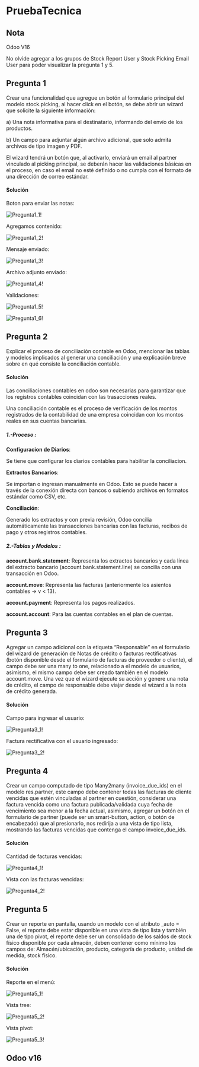 # PruebaTecnica

## Nota

Odoo V16

No olvide agregar a los grupos de Stock Report User y Stock Picking Email User para poder visualizar la pregunta 1 y 5.

## Pregunta 1

Crear una funcionalidad que agregue un botón al formulario principal del modelo stock.picking, al hacer click en el botón, se debe abrir un wizard que solicite la siguiente información:

a) Una nota informativa para el destinatario, informando del envío de los productos.

b) Un campo para adjuntar algún archivo adicional, que solo admita archivos de tipo imagen y PDF.

El wizard tendrá un botón que, al activarlo, enviará un email al partner vinculado al picking principal, se deberán hacer las validaciones básicas en el proceso, en caso el email no esté definido o no cumpla con el formato de una dirección de correo estándar.

#### Solución

Boton para enviar las notas:

![Pregunta1_1!](/img/pregunta1_1.png)

Agregamos contenido:

![Pregunta1_2!](/img/pregunta1_2.png)

Mensaje enviado:

![Pregunta1_3!](/img/pregunta1_3.png)

Archivo adjunto enviado:

![Pregunta1_4!](/img/pregunta1_4.png)

Validaciones:

![Pregunta1_5!](/img/pregunta1_5.png)

![Pregunta1_6!](/img/pregunta1_6.png)

## Pregunta 2

Explicar el proceso de conciliación contable en Odoo, mencionar las tablas y modelos implicados al generar una conciliación y una explicación breve sobre en qué consiste la conciliación contable.

#### Solución

Las conciliaciones contables en odoo son necesarias para garantizar que los registros contables coincidan con las trasacciones reales.

Una conciliación contable es el proceso de verificación de los montos registrados de la contabilidad de una empresa coincidan con los montos reales en sus cuentas bancarias.

##### 1.-Proceso :

**Configuracion de Diarios**:

Se tiene que configurar los diarios contables para habilitar la conciliacion.

**Extractos Bancarios**:

Se importan o ingresan manualmente en Odoo. Esto se puede hacer a través de la conexión directa con bancos o subiendo archivos en formatos estándar como CSV, etc.

**Conciliación**:

Generado los extractos y con previa revisión, Odoo concilia automáticamente las transacciones bancarias con las facturas, recibos de pago y otros registros contables.

##### 2.-Tablas y Modelos :

**account.bank.statement**:
Representa los extractos bancarios y cada línea del extracto bancario (account.bank.statement.line) se concilia con una transacción en Odoo.

**account.move**:
Representa las facturas (anteriormente los asientos contables -> v < 13).

**account.payment**:
Representa los pagos realizados.

**account.account**: 
Para las cuentas contables en el plan de cuentas.


## Pregunta 3

Agregar un campo adicional con la etiqueta “Responsable” en el formulario del wizard de generación de Notas de crédito o facturas rectificativas (botón disponible desde el formulario de facturas de proveedor o cliente), el campo debe ser una many to one, relacionado a el modelo de usuarios, asimismo, el mismo campo debe ser creado también en el modelo account.move. Una vez que el wizard ejecute su acción y genere una nota de crédito, el campo de responsable debe viajar desde el wizard a la nota de crédito generada.

#### Solución

Campo para ingresar el usuario:

![Pregunta3_1!](/img/pregunta3_1.png)

Factura rectificativa con el usuario ingresado:

![Pregunta3_2!](/img/pregunta3_2.png)

## Pregunta 4

Crear un campo computado de tipo Many2many (invoice_due_ids) en el modelo res.partner, este campo debe contener todas las facturas de cliente vencidas que estén vinculadas al partner en cuestión, considerar una factura vencida como una factura publicada/validada cuya fecha de vencimiento sea menor a la fecha actual, asimismo, agregar un botón en el formulario de partner (puede ser un smart-button, action, o botón de encabezado) que al presionarlo, nos redirija a una vista de tipo lista, mostrando las facturas vencidas que contenga el campo invoice_due_ids.

#### Solución

Cantidad de facturas vencidas:

![Pregunta4_1!](/img/pregunta4_1.png)

Vista con las facturas vencidas:

![Pregunta4_2!](/img/pregunta4_2.png)

## Pregunta 5

Crear un reporte en pantalla, usando un modelo con el atributo _auto = False, el reporte debe estar disponible en una vista de tipo lista y también una de tipo pivot, el reporte debe ser un consolidado de los saldos de stock físico disponible por cada almacén, deben contener como mínimo los campos de: Almacén/ubicación, producto, categoría de producto, unidad de medida, stock físico.

#### Solución

Reporte en el menú:

![Pregunta5_1!](/img/pregunta5_1.png)

Vista tree:

![Pregunta5_2!](/img/pregunta5_2.png)

Vista pivot:

![Pregunta5_3!](/img/pregunta5_3.png)


## Odoo v16
